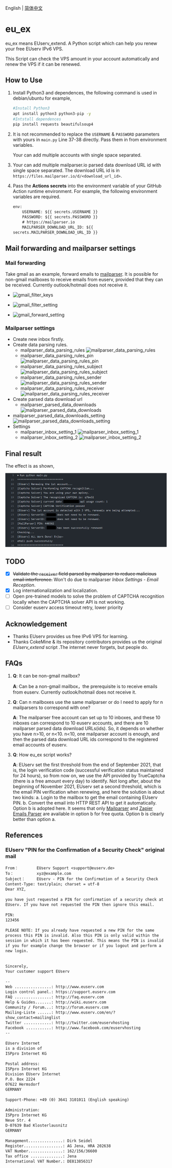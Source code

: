 English | [简体中文](README_sc.md)
# eu_ex

eu_ex means EUserv_extend. A Python script which can help you renew your free EUserv IPv6 VPS.

This Script can check the VPS amount in your account automatically and renew the VPS if it can be renewed.

## How to Use

1. Install Python3 and dependences, the following command is used in debian/ubuntu for example,

   ```bash
   #Install Python3
   apt install python3 python3-pip -y
   #Intstall dependences
   pip install requests beautifulsoup4
   ```

2. It is not recommended to replace the `USERNAME` & `PASSWORD` parameters with yours in `main.py` Line 37-38 directly. Pass them in from environment variables.

   Your can add multiple accounts with single space separated.

3. Your can add multiple mailparser.io parsed data download URL id with single space separated. The download URL id is in `https://files.mailparser.io/d/<download_url_id>`.

4. Pass the **Actions secrets** into the environment variable of your GitHub Action runtime environment. For example, the following environment variables are required.

   ```
   env:
       USERNAME: ${{ secrets.USERNAME }}
       PASSWORD: ${{ secrets.PASSWORD }}
       # https://mailparser.io   
       MAILPARSER_DOWNLOAD_URL_ID: ${{ secrets.MAILPARSER_DOWNLOAD_URL_ID }}
   ```

## Mail forwarding and mailparser settings
### Mail forwarding

Take gmail as an example, forward emails to [mailparser](https://mailparser.io). It is possible for non-gmail mailboxes to receive emails from euserv, provided that they can be received. Currently outlook/hotmail does not receive it.

- ![gmail_filter_keys](./images/gmail_filter_keys.png)

- ![gmail_filter_setting](./images/gmail_filter_setting.png)

- ![gmail_forward_setting](./images/gmail_forward_setting.png)

### Mailparser settings

- Create new inbox firstly.
- Create data parsing rules.
  - mailparser_data_parsing_rules
   ![mailparser_data_parsing_rules](./images/mailparser_data_parsing_rules.png)
  - mailparser_data_parsing_rules_pin
  ![mailparser_data_parsing_rules_pin](./images/mailparser_data_parsing_rules_pin.png)
  - mailparser_data_parsing_rules_subject
  ![mailparser_data_parsing_rules_subject](./images/mailparser_data_parsing_rules_subject.png)
  - mailparser_data_parsing_rules_sender
  ![mailparser_data_parsing_rules_sender](./images/mailparser_data_parsing_rules_sender.png)
  - mailparser_data_parsing_rules_receiver
  ![mailparser_data_parsing_rules_receiver](./images/mailparser_data_parsing_rules_receiver.png)
- Create parsed data download url
  - mailparser_parsed_data_downloads
  ![mailparser_parsed_data_downloads](./images/mailparser_parsed_data_downloads.png)
- mailparser_parsed_data_downloads_setting
  ![mailparser_parsed_data_downloads_setting](./images/mailparser_parsed_data_downloads_setting.png)
- Settings
  - mailparser_inbox_setting_1
  ![mailparser_inbox_setting_1](./images/mailparser_inbox_setting_1.png)
  - mailparser_inbox_setting_2
  ![mailparser_inbox_setting_2](./images/mailparser_inbox_setting_2.png)

## Final result
The effect is as shown,

![mailparser_inbox_setting_2](./images/the_final_effect.png)

## TODO

- [x] ~~Validate the `receiver` field parsed by mailparser to reduce malicious email interference.~~ Won't do due to mailparser *Inbox Settings - Email Reception*.
- [x] Log internationalization and localization.
- [ ] Open pre-trained models to solve the problem of CAPTCHA recognition locally when the CAPTCHA solver API is not working.
- [ ] Consider euserv access timeout retry, lower priority

## Acknowledgement

- Thanks EUserv provides us free IPv6 VPS for learning.
- Thanks CokeMine & its repository contributors provides us the original *EUserv_extend* script .The internet never forgets, but people do.

## FAQs

1. **Q**: It can be non-gmail mailbox?

   **A**: Can be a non-gmail mailbox，the prerequisite is to receive emails from euserv. Currently outlook/hotmail does not receive it.

2. **Q**: Can n mailboxes use the same mailparser or do I need to apply for n mailparsers to correspond with one?

   **A**: The mailparser free account can set up to 10 inboxes, and these 10 inboxes can correspond to 10 euserv accounts, and there are 10 mailparser parsed data download URLs(ids). So, it depends on whether you have n>10, or n<10. n<10, one mailparser account is enough, and then the parsed data download URL ids correspond to the registered email accounts of euserv.

3. **Q**: How eu_ex script works?

   **A**: EUserv set the first threshold from the end of September 2021, that is, the login verification code (successful verification status maintained for 24 hours), so from now on, we use the API provided by TrueCaptcha (there is a free amount every day) to identify. Not long after, about the beginning of November 2021, EUserv set a second threshold, which is the email PIN verification when renewing, and here the solution is about two kinds: a. Login to the mailbox to get the email containing EUserv PIN. b. Convert the email into HTTP REST API to get it automatically. Option b is adopted here. It seems that only [Mailparser](https://mailparser.io) and [Zapier Emails Parser](https://parser.zapier.com/) are available in option b for free quota. Option b is clearly better than option a.

## References

### EUserv "PIN for the Confirmation of a Security Check" original mail

```
From：	     EUserv Support <support@euserv.de>
To：	         xyz@example.com
Subject：	 EUserv - PIN for the Confirmation of a Security Check
Content-Type: text/plain; charset = utf-8
Dear XYZ,

you have just requested a PIN for confirmation of a security check at EUserv. If you have not requested the PIN then ignore this email.

PIN:
123456

PLEASE NOTE: If you already have requested a new PIN for the same process this PIN is invalid. Also this PIN is only valid within the session in which it has been requested. This means the PIN is invalid if you for example change the browser or if you logout and perform a new login.


Sincerely,
Your customer support EUserv

--
Web ................: http://www.euserv.com
Login control panel.: https://support.euserv.com
FAQ ................: http://faq.euserv.com
Help & Guides.......: http://wiki.euserv.com
Community / Forum...: http://forum.euserv.com
Mailing-Liste ......: http://www.euserv.com/en/?show_contact=mailinglist
Twitter ............: http://twitter.com/euservhosting
Facebook ...........: http://www.facebook.com/euservhosting
--

EUserv Internet
is a division of
ISPpro Internet KG

Postal address:
ISPpro Internet KG
Division EUserv Internet
P.O. Box 2224
07622 Hermsdorf
GERMANY

Support-Phone: +49 (0) 3641 3101011 (English speaking)

Administration:
ISPpro Internet KG
Neue Str. 4
D-07639 Bad Klosterlausnitz
GERMANY

Management...............: Dirk Seidel
Register.................: AG Jena, HRA 202638
VAT Number...............: 162/156/36600
Tax office ..............: Jena
International VAT Number.: DE813856317
```

